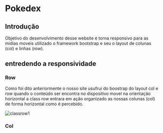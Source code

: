 # Pokedex
## Introdução
 Objetivo do desenvolvimento desse website é torna responsivo para as midias moveis utilizado o framework bootstrap
 e seu o layout de colunas (col) e linhas (row).

 
 ## entredendo a responsividade
 ### Row
 Como foi dito anteriormente o nosso site usufrui do boostrap do layout col e row quando o conteúdo ser encontra no 
 dispositivo movel na orientação horizontal a class row entrara em ação organizado as nossas colunas (col) de forma horizontal
 como é percebido.
 
 ![classrow1](https://github.com/user-attachments/assets/c37537f8-ca3b-4bf5-87e0-6855158349e5)

 ### Col

